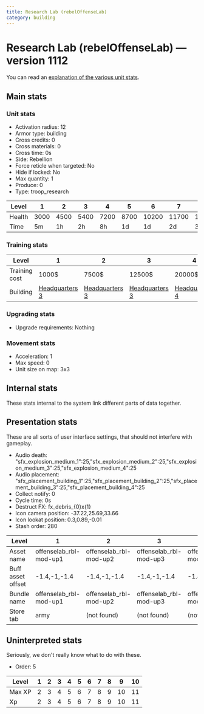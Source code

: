 ```yaml
---
title: Research Lab (rebelOffenseLab)
category: building
---
```


# Research Lab (rebelOffenseLab) — version 1112

You can read an [explanation  of the various unit stats](unitexplained.md).

## Main stats

### Unit stats

  * Activation radius: 12
  * Armor type: building
  * Cross credits: 0
  * Cross materials: 0
  * Cross time: 0s
  * Side: Rebellion
  * Force reticle when targeted: No
  * Hide if locked: No
  * Max quantity: 1
  * Produce: 0
  * Type: troop_research

|Level |1   |2   |3   |4   |5   |6    |7    |8    |9    |10   |
|------|----|----|----|----|----|-----|-----|-----|-----|-----|
|Health|3000|4500|5400|7200|8700|10200|11700|13200|14700|16200|
|Time  |5m  |1h  |2h  |8h  |1d  |1d   |2d   |3d   |5d   |1w   |


### Training stats

|Level        |1                             |2                             |3                             |4                             |5                             |6                             |7                             |8                             |9                             |10                             |
|-------------|------------------------------|------------------------------|------------------------------|------------------------------|------------------------------|------------------------------|------------------------------|------------------------------|------------------------------|-------------------------------|
|Training cost|1000$                         |7500$                         |12500$                        |20000$                        |50000$                        |175000$                       |250000$                       |500000$                       |1500000$                      |3000000$                       |
|Building     |[Headquarters 3](rebelHQ.html)|[Headquarters 3](rebelHQ.html)|[Headquarters 3](rebelHQ.html)|[Headquarters 4](rebelHQ.html)|[Headquarters 5](rebelHQ.html)|[Headquarters 6](rebelHQ.html)|[Headquarters 7](rebelHQ.html)|[Headquarters 8](rebelHQ.html)|[Headquarters 9](rebelHQ.html)|[Headquarters 10](rebelHQ.html)|


### Upgrading stats

  * Upgrade requirements: Nothing

### Movement stats

  * Acceleration: 1
  * Max speed: 0
  * Unit size on map: 3x3

## Internal stats

These stats internal to the system link different parts of data together.


## Presentation stats

These are all sorts of user interface settings, that should not interfere with gameplay.

  * Audio death: "sfx_explosion_medium_1":25,"sfx_explosion_medium_2":25,"sfx_explosion_medium_3":25,"sfx_explosion_medium_4":25
  * Audio placement: "sfx_placement_building_1":25,"sfx_placement_building_2":25,"sfx_placement_building_3":25,"sfx_placement_building_4":25
  * Collect notify: 0
  * Cycle time: 0s
  * Destruct FX: fx_debris_{0}x{1}
  * Icon camera position: -37.22,25.69,33.66
  * Icon lookat position: 0.3,0.89,-0.01
  * Stash order: 280

|Level            |1                     |2                     |3                     |4                     |5                     |6                     |7-10                  |
|-----------------|----------------------|----------------------|----------------------|----------------------|----------------------|----------------------|----------------------|
|Asset name       |offenselab_rbl-mod-up1|offenselab_rbl-mod-up2|offenselab_rbl-mod-up3|offenselab_rbl-mod-up4|offenselab_rbl-mod-up5|offenselab_rbl-mod-up6|offenselab_rbl-mod-up7|
|Buff asset offset|-1.4,-1,-1.4          |-1.4,-1,-1.4          |-1.4,-1,-1.4          |-1.4,-1,-1.4          |-1.6, 0.0, -1.8       |-1.2,0,-1.2           |-1.2,0,-1.2           |
|Bundle name      |offenselab_rbl-mod-up1|offenselab_rbl-mod-up2|offenselab_rbl-mod-up3|offenselab_rbl-mod-up4|offenselab_rbl-mod-up5|offenselab_rbl-mod-up6|offenselab_rbl-mod-up7|
|Store tab        |army                  |(not found)           |(not found)           |(not found)           |(not found)           |(not found)           |(not found)           |


## Uninterpreted stats

Seriously, we don't really know what to do with these.

  * Order: 5

|Level |1|2|3|4|5|6|7|8|9 |10|
|------|-|-|-|-|-|-|-|-|--|--|
|Max XP|2|3|4|5|6|7|8|9|10|11|
|Xp    |2|3|4|5|6|7|8|9|10|11|


